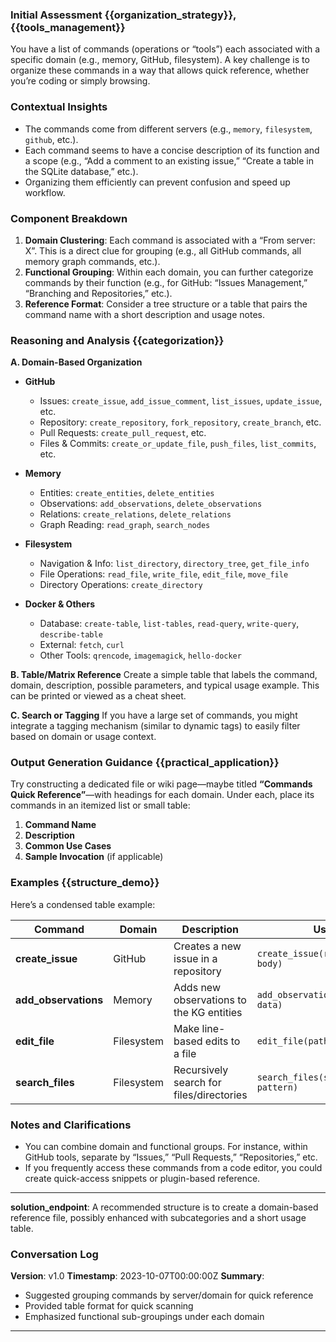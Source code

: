 ### Initial Assessment {{organization_strategy}}, {{tools_management}}

You have a list of commands (operations or “tools”) each associated with a specific domain (e.g., memory, GitHub, filesystem). A key challenge is to organize these commands in a way that allows quick reference, whether you’re coding or simply browsing.

### Contextual Insights

* The commands come from different servers (e.g., `memory`, `filesystem`, `github`, etc.).
* Each command seems to have a concise description of its function and a scope (e.g., “Add a comment to an existing issue,” “Create a table in the SQLite database,” etc.).
* Organizing them efficiently can prevent confusion and speed up workflow.

### Component Breakdown

1. **Domain Clustering**: Each command is associated with a “From server: X”. This is a direct clue for grouping (e.g., all GitHub commands, all memory graph commands, etc.).
2. **Functional Grouping**: Within each domain, you can further categorize commands by their function (e.g., for GitHub: “Issues Management,” “Branching and Repositories,” etc.).
3. **Reference Format**: Consider a tree structure or a table that pairs the command name with a short description and usage notes.

### Reasoning and Analysis {{categorization}}

**A. Domain-Based Organization**
- **GitHub**
  - Issues: `create_issue`, `add_issue_comment`, `list_issues`, `update_issue`, etc.
  - Repository: `create_repository`, `fork_repository`, `create_branch`, etc.
  - Pull Requests: `create_pull_request`, etc.
  - Files & Commits: `create_or_update_file`, `push_files`, `list_commits`, etc.

- **Memory**
  - Entities: `create_entities`, `delete_entities`
  - Observations: `add_observations`, `delete_observations`
  - Relations: `create_relations`, `delete_relations`
  - Graph Reading: `read_graph`, `search_nodes`

- **Filesystem**
  - Navigation & Info: `list_directory`, `directory_tree`, `get_file_info`
  - File Operations: `read_file`, `write_file`, `edit_file`, `move_file`
  - Directory Operations: `create_directory`

- **Docker & Others**
  - Database: `create-table`, `list-tables`, `read-query`, `write-query`, `describe-table`
  - External: `fetch`, `curl`
  - Other Tools: `qrencode`, `imagemagick`, `hello-docker`

**B. Table/Matrix Reference**
Create a simple table that labels the command, domain, description, possible parameters, and typical usage example. This can be printed or viewed as a cheat sheet.

**C. Search or Tagging**
If you have a large set of commands, you might integrate a tagging mechanism (similar to dynamic tags) to easily filter based on domain or usage context.

### Output Generation Guidance {{practical_application}}

Try constructing a dedicated file or wiki page—maybe titled **“Commands Quick Reference”**—with headings for each domain. Under each, place its commands in an itemized list or small table:
1. **Command Name**
2. **Description**
3. **Common Use Cases**
4. **Sample Invocation** (if applicable)

### Examples {{structure_demo}}

Here’s a condensed table example:

| **Command**           | **Domain**     | **Description**                           | **Usage**                                 |
|-----------------------|----------------|-------------------------------------------|-------------------------------------------|
| **create_issue**      | GitHub         | Creates a new issue in a repository       | `create_issue(repo, title, body)`         |
| **add_observations**  | Memory         | Adds new observations to the KG entities  | `add_observations(entity_ids, data)`      |
| **edit_file**         | Filesystem     | Make line-based edits to a file           | `edit_file(path, edits)`                 |
| **search_files**      | Filesystem     | Recursively search for files/directories  | `search_files(start_path, pattern)`       |

### Notes and Clarifications

* You can combine domain and functional groups. For instance, within GitHub tools, separate by “Issues,” “Pull Requests,” “Repositories,” etc.
* If you frequently access these commands from a code editor, you could create quick-access snippets or plugin-based reference.

---

**solution_endpoint**: A recommended structure is to create a domain-based reference file, possibly enhanced with subcategories and a short usage table.

### Conversation Log

**Version**: v1.0
**Timestamp**: 2023-10-07T00:00:00Z
**Summary**:
- Suggested grouping commands by server/domain for quick reference
- Provided table format for quick scanning
- Emphasized functional sub-groupings under each domain

---
